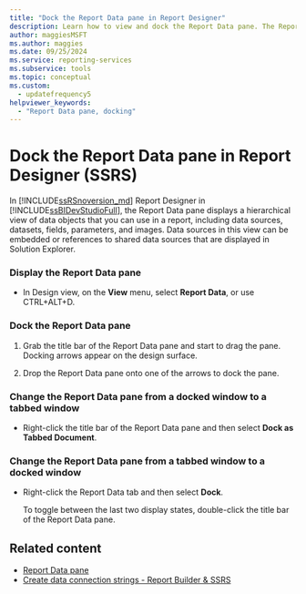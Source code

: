 ```yaml
---
title: "Dock the Report Data pane in Report Designer"
description: Learn how to view and dock the Report Data pane. The Report Data pane displays a hierarchical view of report data objects in the Reporting Services Report Designer in SQL Server Data Tools.
author: maggiesMSFT
ms.author: maggies
ms.date: 09/25/2024
ms.service: reporting-services
ms.subservice: tools
ms.topic: conceptual
ms.custom:
  - updatefrequency5
helpviewer_keywords:
  - "Report Data pane, docking"
---
```

# Dock the Report Data pane in Report Designer (SSRS)
  In [!INCLUDE[ssRSnoversion_md](../../includes/ssrsnoversion-md.md)] Report Designer in [!INCLUDE[ssBIDevStudioFull](../../includes/ssbidevstudiofull-md.md)], the Report Data pane displays a hierarchical view of data objects that you can use in a report, including data sources, datasets, fields, parameters, and images. Data sources in this view can be embedded or references to shared data sources that are displayed in Solution Explorer.  
  
### Display the Report Data pane  
  
-   In Design view, on the **View** menu, select **Report Data**, or use CTRL+ALT+D.
  
### Dock the Report Data pane  
  
1.  Grab the title bar of the Report Data pane and start to drag the pane. Docking arrows appear on the design surface.  
  
2.  Drop the Report Data pane onto one of the arrows to dock the pane.  
  
### Change the Report Data pane from a docked window to a tabbed window  
  
-   Right-click the title bar of the Report Data pane and then select **Dock as Tabbed Document**.  
  
### Change the Report Data pane from a tabbed window to a docked window  
  
-   Right-click the Report Data tab and then select **Dock**.  
  
     To toggle between the last two display states, double-click the title bar of the Report Data pane.  
  
## Related content

- [Report Data pane](../../reporting-services/report-data/report-data-pane.md)
- [Create data connection strings - Report Builder & SSRS](../../reporting-services/report-data/data-connections-data-sources-and-connection-strings-report-builder-and-ssrs.md)
